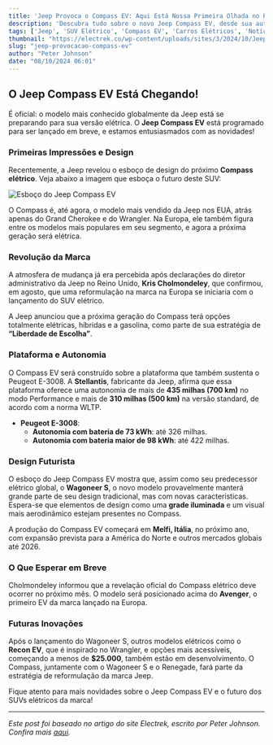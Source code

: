 ```yaml
---
title: 'Jeep Provoca o Compass EV: Aqui Está Nossa Primeira Olhada no Próximo SUV Elétrico'
description: 'Descubra tudo sobre o novo Jeep Compass EV, desde sua autonomia impressionante até o design inovador que a marca está desenvolvendo.'
tags: ['Jeep', 'SUV Elétrico', 'Compass EV', 'Carros Elétricos', 'Notícias de Carros']
thumbnail: "https://electrek.co/wp-content/uploads/sites/3/2024/10/Jeep-first-electric-Compass.jpeg?quality=82&strip=all&w=1400"
slug: "jeep-provocacao-compass-ev"
author: "Peter Johnson"
date: "08/10/2024 06:01"
---
```


## O Jeep Compass EV Está Chegando!

É oficial: o modelo mais conhecido globalmente da Jeep está se preparando para sua versão elétrica. O **Jeep Compass EV** está programado para ser lançado em breve, e estamos entusiasmados com as novidades!

### Primeiras Impressões e Design

Recentemente, a Jeep revelou o esboço de design do próximo **Compass elétrico**. Veja abaixo a imagem que esboça o futuro deste SUV:

![Esboço do Jeep Compass EV](link_para_imagem)

O Compass é, até agora, o modelo mais vendido da Jeep nos EUA, atrás apenas do Grand Cherokee e do Wrangler. Na Europa, ele também figura entre os modelos mais populares em seu segmento, e agora a próxima geração será elétrica.

### Revolução da Marca

A atmosfera de mudança já era percebida após declarações do diretor administrativo da Jeep no Reino Unido, **Kris Cholmondeley**, que confirmou, em agosto, que uma reformulação na marca na Europa se iniciaria com o lançamento do SUV elétrico.

A Jeep anunciou que a próxima geração do Compass terá opções totalmente elétricas, híbridas e a gasolina, como parte de sua estratégia de **“Liberdade de Escolha”**.

### Plataforma e Autonomia

O Compass EV será construído sobre a plataforma que também sustenta o Peugeot E-3008. A **Stellantis**, fabricante da Jeep, afirma que essa plataforma oferece uma autonomia de mais de **435 milhas (700 km)** no modo Performance e mais de **310 milhas (500 km)** na versão standard, de acordo com a norma WLTP.

- **Peugeot E-3008**:
  - **Autonomia com bateria de 73 kWh**: até 326 milhas.
  - **Autonomia com bateria maior de 98 kWh**: até 422 milhas.

### Design Futurista

O esboço do Jeep Compass EV mostra que, assim como seu predecessor elétrico global, o **Wagoneer S**, o novo modelo provavelmente manterá grande parte de seu design tradicional, mas com novas características. Espera-se que elementos de design como uma **grade iluminada** e um visual mais aerodinâmico estejam presentes no Compass.

A produção do Compass EV começará em **Melfi, Itália**, no próximo ano, com expansão prevista para a América do Norte e outros mercados globais até 2026.

### O Que Esperar em Breve

Cholmondeley informou que a revelação oficial do Compass elétrico deve ocorrer no próximo mês. O modelo será posicionado acima do **Avenger**, o primeiro EV da marca lançado na Europa.

### Futuras Inovações

Após o lançamento do Wagoneer S, outros modelos elétricos como o **Recon EV**, que é inspirado no Wrangler, e opções mais acessíveis, começando a menos de **$25.000**, também estão em desenvolvimento. O Compass, juntamente com o Wagoneer S e o Renegade, fará parte da estratégia de reformulação da marca Jeep.

Fique atento para mais novidades sobre o Jeep Compass EV e o futuro dos SUVs elétricos da marca!

---

*Este post foi baseado no artigo do site Electrek, escrito por Peter Johnson. Confira mais [aqui](https://electrek.co/2024/10/07/first-look-electric-jeep-compass/).*